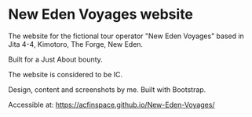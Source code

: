 # New Eden Voyages website

The website for the fictional tour operator "New Eden Voyages" based in Jita 4-4, Kimotoro, The Forge, New Eden.

Built for a Just About bounty.

The website is considered to be IC.

Design, content and screenshots by me. Built with Bootstrap.

Accessible at: https://acfinspace.github.io/New-Eden-Voyages/



